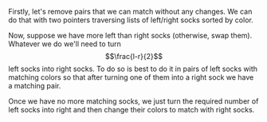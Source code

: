 Firstly, let's remove pairs that we can match without any changes.  We can do that with two pointers traversing lists of left/right socks sorted by color.

Now, suppose we have more left than right socks (otherwise, swap them).  Whatever we do we'll need to turn $$\frac{l-r}{2}$$ left socks into right socks.  To do so is best to do it in pairs of left socks with matching colors so that after turning one of them into a right sock we have a matching pair.

Once we have no more matching socks, we just turn the required number of left socks into right and then change their colors to match with right socks.
